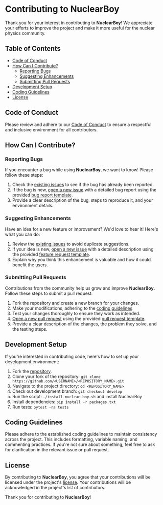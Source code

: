 # Contributing to NuclearBoy

Thank you for your interest in contributing to **NuclearBoy**! We appreciate your efforts to improve the project and make it more useful for the nuclear physics community.

## Table of Contents

- [Code of Conduct](#code-of-conduct)
- [How Can I Contribute?](#how-can-i-contribute)
  - [Reporting Bugs](#reporting-bugs)
  - [Suggesting Enhancements](#suggesting-enhancements)
  - [Submitting Pull Requests](#submitting-pull-requests)
- [Development Setup](#development-setup)
- [Coding Guidelines](#coding-guidelines)
- [License](#license)

## Code of Conduct

Please review and adhere to our [Code of Conduct](link-to-code-of-conduct) to ensure a respectful and inclusive environment for all contributors.

## How Can I Contribute?

### Reporting Bugs

If you encounter a bug while using **NuclearBoy**, we want to know! Please follow these steps:

1. Check the [existing issues](https://github.com/ahnaf-tahmid-chowdhury/NuclearBoy/issues) to see if the bug has already been reported.
2. If the bug is new, [open a new issue](https://github.com/ahnaf-tahmid-chowdhury/NuclearBoy/issues/new) with a detailed bug report using the provided [bug report template](.github/ISSUE_TEMPLATE/bug-report-template.md).
3. Provide a clear description of the bug, steps to reproduce it, and your environment details.

### Suggesting Enhancements

Have an idea for a new feature or improvement? We'd love to hear it! Here's what you can do:

1. Review the [existing issues](https://github.com/ahnaf-tahmid-chowdhury/NuclearBoy/issues) to avoid duplicate suggestions.
2. If your idea is new, [open a new issue](https://github.com/ahnaf-tahmid-chowdhury/NuclearBoy/issues/new) with a detailed description using the provided [feature request template](.github/ISSUE_TEMPLATE/feature-request-template.md).
3. Explain why you think this enhancement is valuable and how it could benefit the users.

### Submitting Pull Requests

Contributions from the community help us grow and improve **NuclearBoy**. Follow these steps to submit a pull request:

1. Fork the repository and create a new branch for your changes.
2. Make your modifications, adhering to the [coding guidelines](#coding-guidelines).
3. Test your changes thoroughly to ensure they work as intended.
4. [Open a new pull request](https://github.com/ahnaf-tahmid-chowdhury/NuclearBoy/compare) using the provided [pull request template](.github/pull-request-template.md).
5. Provide a clear description of the changes, the problem they solve, and the testing steps.

## Development Setup

If you're interested in contributing code, here's how to set up your development environment:

1. Fork the [repository](https://github.com/ahnaf-tahmid-chowdhury/NuclearBoy/fork).
1. Clone your fork of the repository: `git clone https://github.com/<USERNAME>/<REPOSITORY_NAME>.git`
2. Navigate to the project directory: `cd <REPOSITORY_NAME>`
3. Check out development branch: `git checkout develop`
4. Run the script: `./install-nuclear-boy.sh` and install NuclearBoy
5. Install dependencies: `pip install -r packages.txt`
6. Run tests: `pytest -ra tests`

## Coding Guidelines

Please adhere to the established coding guidelines to maintain consistency across the project. This includes formatting, variable naming, and commenting practices. If you're not sure about something, feel free to ask for clarification in the relevant issue or pull request.

## License

By contributing to **NuclearBoy**, you agree that your contributions will be licensed under the project's [license](LICENSE). Your contributions will be acknowledged in the project's list of contributors.

Thank you for contributing to **NuclearBoy**!
